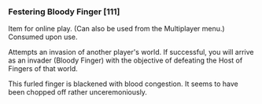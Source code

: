 ### Festering Bloody Finger [111]

Item for online play. (Can also be used from the Multiplayer menu.) Consumed upon use.

Attempts an invasion of another player's world. If successful, you will arrive as an invader (Bloody Finger) with the objective of defeating the Host of Fingers of that world.

This furled finger is blackened with blood congestion. It seems to have been chopped off rather unceremoniously.
